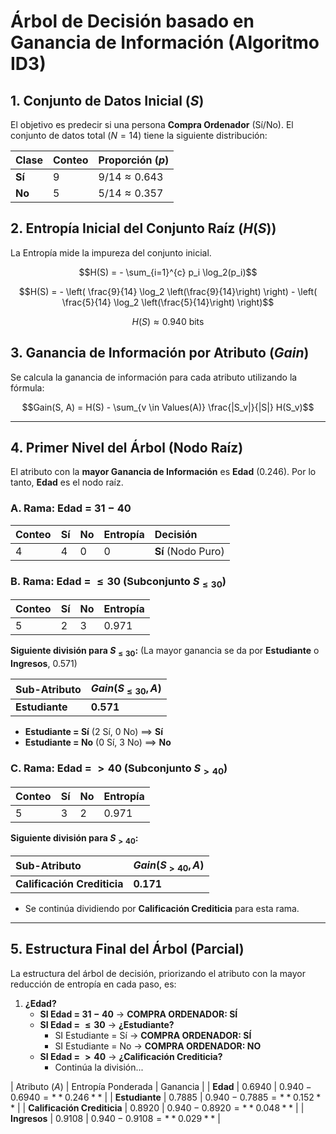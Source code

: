 # Árbol de Decisión basado en Ganancia de Información (Algoritmo ID3)

## 1. Conjunto de Datos Inicial ($S$)

El objetivo es predecir si una persona **Compra Ordenador** (Sí/No). El conjunto de datos total ($N=14$) tiene la siguiente distribución:

| Clase | Conteo | Proporción ($p$) |
| :--- | :--- | :--- |
| **Sí** | 9 | $9/14 \approx 0.643$ |
| **No** | 5 | $5/14 \approx 0.357$ |

## 2. Entropía Inicial del Conjunto Raíz ($H(S)$)

La Entropía mide la impureza del conjunto inicial.

$$H(S) = - \sum_{i=1}^{c} p_i \log_2(p_i)$$

$$H(S) = - \left( \frac{9}{14} \log_2 \left(\frac{9}{14}\right) \right) - \left( \frac{5}{14} \log_2 \left(\frac{5}{14}\right) \right)$$

$$H(S) \approx 0.940 \text{ bits}$$

## 3. Ganancia de Información por Atributo ($Gain$)

Se calcula la ganancia de información para cada atributo utilizando la fórmula:

$$Gain(S, A) = H(S) - \sum_{v \in Values(A)} \frac{|S_v|}{|S|} H(S_v)$$






---

## 4. Primer Nivel del Árbol (Nodo Raíz)

El atributo con la **mayor Ganancia de Información** es **Edad** ($0.246$). Por lo tanto, **Edad** es el nodo raíz.

### A. Rama: Edad = $31-40$

| Conteo | Sí | No | Entropía | Decisión |
| :--- | :--- | :--- | :--- | :--- |
| 4 | 4 | 0 | $0$ | **Sí** (Nodo Puro) |

### B. Rama: Edad = $\leq 30$ (Subconjunto $S_{\leq 30}$)

| Conteo | Sí | No | Entropía |
| :--- | :--- | :--- | :--- |
| 5 | 2 | 3 | $0.971$ |

**Siguiente división para $S_{\leq 30}$:** (La mayor ganancia se da por **Estudiante** o **Ingresos**, $0.571$)

| Sub-Atributo | $Gain(S_{\leq 30}, A)$ |
| :--- | :--- |
| **Estudiante** | **0.571** |

* **Estudiante = Sí** (2 Sí, 0 No) $\implies$ **Sí**
* **Estudiante = No** (0 Sí, 3 No) $\implies$ **No**

### C. Rama: Edad = $> 40$ (Subconjunto $S_{> 40}$)

| Conteo | Sí | No | Entropía |
| :--- | :--- | :--- | :--- |
| 5 | 3 | 2 | $0.971$ |

**Siguiente división para $S_{> 40}$:**

| Sub-Atributo | $Gain(S_{> 40}, A)$ |
| :--- | :--- |
| **Calificación Crediticia** | **0.171** |

* Se continúa dividiendo por **Calificación Crediticia** para esta rama.

---

## 5. Estructura Final del Árbol (Parcial)

La estructura del árbol de decisión, priorizando el atributo con la mayor reducción de entropía en cada paso, es:

1.  **¿Edad?**
    * **SI Edad = $31-40$** $\rightarrow$ **COMPRA ORDENADOR: SÍ**
    * **SI Edad = $\leq 30$** $\rightarrow$ **¿Estudiante?**
        * SI Estudiante = Sí $\rightarrow$ **COMPRA ORDENADOR: SÍ**
        * SI Estudiante = No $\rightarrow$ **COMPRA ORDENADOR: NO**
    * **SI Edad = $> 40$** $\rightarrow$ **¿Calificación Crediticia?**
        * Continúa la división...

| Atributo ($A$) | Entropía Ponderada  | Ganancia  |
| **Edad** | $0.6940$ | $0.940 - 0.6940 = **0.246**$ |
| **Estudiante** | $0.7885$ | $0.940 - 0.7885 = **0.152**$ |
| **Calificación Crediticia** | $0.8920$ | $0.940 - 0.8920 = **0.048**$ |
| **Ingresos** | $0.9108$ | $0.940 - 0.9108 = **0.029**$ |